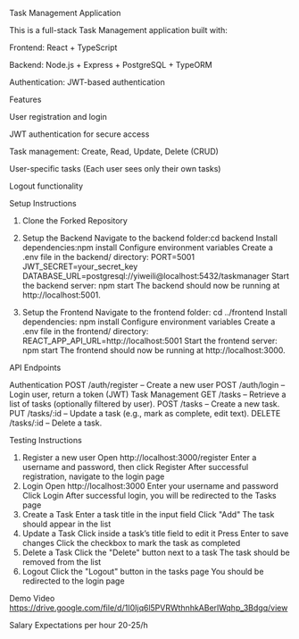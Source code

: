 Task Management Application

This is a full-stack Task Management application built with:

Frontend: React + TypeScript

Backend: Node.js + Express + PostgreSQL + TypeORM

Authentication: JWT-based authentication

Features

User registration and login

JWT authentication for secure access

Task management: Create, Read, Update, Delete (CRUD)

User-specific tasks (Each user sees only their own tasks)

Logout functionality


Setup Instructions
1. Clone the Forked Repository
2. Setup the Backend
Navigate to the backend folder:cd backend
Install dependencies:npm install
Configure environment variables Create a .env file in the backend/ directory:
PORT=5001
JWT_SECRET=your_secret_key
DATABASE_URL=postgresql://yiweili@localhost:5432/taskmanager
Start the backend server: npm start
The backend should now be running at http://localhost:5001.

4. Setup the Frontend
Navigate to the frontend folder: cd ../frontend
Install dependencies: npm install
Configure environment variables Create a .env file in the frontend/ directory: REACT_APP_API_URL=http://localhost:5001
Start the frontend server: npm start
The frontend should now be running at http://localhost:3000.

API Endpoints

Authentication
POST /auth/register – Create a new user
POST /auth/login – Login user, return a token (JWT)
Task Management
GET /tasks – Retrieve a list of tasks (optionally filtered by user).
POST /tasks – Create a new task.
PUT /tasks/:id – Update a task (e.g., mark as complete, edit text).
DELETE /tasks/:id – Delete a task.

Testing Instructions

1. Register a new user
Open http://localhost:3000/register
Enter a username and password, then click Register
After successful registration, navigate to the login page
2. Login
Open http://localhost:3000
Enter your username and password
Click Login
After successful login, you will be redirected to the Tasks page
3. Create a Task
Enter a task title in the input field
Click "Add"
The task should appear in the list
4. Update a Task
Click inside a task’s title field to edit it
Press Enter to save changes
Click the checkbox to mark the task as completed
5. Delete a Task
Click the "Delete" button next to a task
The task should be removed from the list
6. Logout
Click the "Logout" button in the tasks page
You should be redirected to the login page

Demo Video
https://drive.google.com/file/d/1I0Ijq6l5PVRWthnhkABerlWqhp_3Bdgq/view

Salary Expectations per hour
20-25/h
